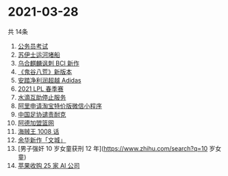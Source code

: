 # 2021-03-28
  共 14条

  <!-- BEGIN -->
  <!-- 最后更新时间:Sun Mar 28 2021 09:14:25 GMT+0000 (Coordinated Universal Time) -->
  1. [公务员考试](https://www.zhihu.com/search?q=公务员)
1. [苏伊士运河堵船](https://www.zhihu.com/search?q=苏伊士运河)
1. [乌合麒麟讽刺 BCI 新作](https://www.zhihu.com/search?q=乌合麒麟)
1. [《鬼谷八荒》新版本](https://www.zhihu.com/search?q=鬼谷八荒)
1. [安踏净利润超越 Adidas](https://www.zhihu.com/search?q=安踏净利润)
1. [2021 LPL 春季赛](https://www.zhihu.com/search?q=tes)
1. [水滴互助停止服务](https://www.zhihu.com/search?q=水滴关停)
1. [阿里申请淘宝特价版微信小程序](https://www.zhihu.com/search?q=淘宝特价版)
1. [中国足协谴责耐克](https://www.zhihu.com/search?q=足协)
1. [阿德加盟篮网](https://www.zhihu.com/search?q=阿德)
1. [海贼王 1008 话](https://www.zhihu.com/search?q=海贼王)
1. [余华新作「文城」](https://www.zhihu.com/search?q=余华)
1. [男子强奸 10 岁女童获刑 12 年](https://www.zhihu.com/search?q=10 岁女童)
1. [苹果收购 25 家 AI 公司](https://www.zhihu.com/search?q=苹果收购)
  <!-- END -->
  
